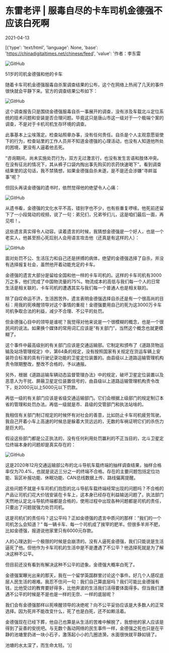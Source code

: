 # 东雷老评 | 服毒自尽的卡车司机金德强不应该白死啊

2021-04-13

[{'type': 'text/html', 'language': None, 'base': 'https://chinadigitaltimes.net/chinese/feed', 'value': '作者：李东雷 

![GitHub](https://chinadigitaltimes.net/chinese/files/2021/04/post-664799-607506711de66.)

51岁的司机金德强和他的卡车

随着卡车司机金德强服毒自杀案调查结果的公布，这个在网络上热闹了几天的事件很快就会平静下来。官方的调查结果公布如下：

![GitHub](https://chinadigitaltimes.net/chinese/files/2021/04/post-664799-60750674b7cc4.)

这个调查报告只是围绕金德强服毒自杀一事展开的调查，没有涉及车载北斗定位系统的技术问题和安装是否合理问题。毕竟这只是唐山市这一级对于一个极端个案的调查，不是对于卡机司机生存环境的调查。

此事基本上尘埃落定。检查站照章办事，没有任何责任。自杀是个人主观意愿驱使下的行为，检查站里的工作人员并不知道金德强的心理活动，也没有人知道他所处的困境，更没有人逼着他去死。

“咨询期间，尚未实施处罚行为，双方无过激言行，也没有发生言语和肢体冲突。在没有征兆的情况下，其从裤子口袋内掏出事先购买的农药快速喝下”。看到调查结果里的这句话，我不禁猜想，如果金德强自杀未遂，是不是还会涉嫌“寻衅滋事”呢？

但回头再读金德强的遗书时，依然觉得他的绝望令人心痛：

![GitHub](https://chinadigitaltimes.net/chinese/files/2021/04/post-664799-60750676df6f5.)

从遗书看，金德强的文化水平不高，错别字也不少，也有些重复啰嗦。他死前还留下了一小段晃动的视频，说了一句：弟兄们，兄弟爷们儿，这是咱们最后一面，再见啦！。

这些遗言真实得令人动容。读着遗言的时候，我猜想金德强是一个好人，也是一个老实人，他甚至担心死后别人会用语言攻击他（还真是有这样的人）：

![GitHub](https://chinadigitaltimes.net/chinese/files/2021/04/post-664799-60750678bfefb.)

面对处罚不公、生活压力和自己还是拼搏的病体，绝望的金德强选择了自杀，并没有选择报复社会，虽然他开着动能充足的卡车。

金德强的遗言大部分是留给全国和他一样的卡车司机的。这样的卡车司机有3000万之多，他们完成了中国物流量的75%。物流成本的高低与我们每一个人的日常生活是相关联的，卡车司机的遭遇其实与我们每一个普通人也是相关联的。

除了自叹命运不济，生活困苦外，遗言表明金德强选择自杀还是有一个很高尚的目标：用我的死唤醒领导对这个事情的重视！金德强要用自己的死为这3000万卡车司机争取合法的利益，减少不合理、不公平的处罚。

但金德强心目中的领导是谁呢？我觉得对他来说是一个很模糊的概念，也是一个很民间的说法。如果换个媒体的常用词汇应该是“有关部门”，当然这个概念也就更模糊了。

这个事件中最高级别的有关部门应该是交通运输部。它制定和颁布了《道路货物运输及站场管理规定》中，第64条的规定，没有按照国家有关规定在货运车辆上安装符合标准的具有行驶记录功能的卫星定位装置的。由县级以上道路运输管理机构责令限期整改，整改不合格的，予以通报。

另外，根据《道路运输车辆动态监督管理办法》中的规定，破坏卫星定位装置以及恶意人为干扰、屏蔽卫星定位装置信号的，由县级以上道路运输管理机构责令改下，处2000元以上5000元以下罚款。

再低一级的有关部门应该是省级交通运输部门。它们会根据上级部门的规定制订本省的管理和处罚办法。再低一级就是市、县级的交管部门和执法站啥的。

我相信有关部门制订规定的时候怀有对社会的善意，比如防止卡车司机疲劳驾驶。我自己开着小车上高速的时候总是躲着大货远远的，无数的车祸证明它们的杀伤力是巨大的。

假设这些部门都是公正执法的，没有任何利用处罚赢利的不正当目的，北斗卫星定位终端本身的问题却是真实存在的：

![GitHub](https://chinadigitaltimes.net/chinese/files/2021/04/post-664799-6075067b6e138.png)

这是2020年12月交通运输部公布的北斗导航车载终端的抽样调查结果，抽样合格率仅为70.4%，也就是说近三分之一的终端不合格。存在的主要问题包括定位功能、盲区补报功能、休眠功能、CAN总线数据上传、路线偏离提醒。

这些问题不就是卡车司机们抱怨的北斗导航车载终端经常出现的问题吗？不合格的产品让司机们花大价钱安装在卡车上，这本身已经存在利益输送问题了。执法部门天然地认定北斗导航终端都是合格的，使用过程中出现各种问题都是司机的责任，只要出了问题就强力处罚司机。

这是司机们的责任吗？这公平吗？正如金德强的遗言中质问的那样：“我们的一个司机怎么会知道？” 每一辆卡车、每一个司机成了挨宰的肥羊。但很多羊并不肥，比如金德强，报道说他家里只有6000元存款。

人的心理达到一个极限的时候是会崩溃的。没有人逼死金德强，我们只能说是生活逼死了他。但他作为卡车司机的生活中是不是遭遇了不公平？他选择死就是为了解决这种不公平。

但目前还没有看到有解决这种不公平的迹象。金德强大概率白死了。

金德强案曝光出来的那天，我在一个留学英国群里讨论这个事件。好几个人感叹底层人民生活的艰难。我忍不住问一句：我们自己算底层吗？我们可能比金德强有钱，比他受过的教育要好得多，比他奔波的生活我们活得要体面得多。但当我们遭遇不公平的时候是不是也是一样的无奈、一样的底层呢？

我们会有金德强那样以死唤醒领导的决绝呢？向不公平妥协应该是大多数人的正常选择。因为死并不能改变什么，死了也是白死，还不如赖活着。

金德强现在已经下葬，他自己也算是从生活的苦难中解脱了，我想他的家人应该是得到了妥善的安抚吧。与无数个轰动网络的民生事件一样，金德强之死也只是在平静的池塘里扔进一块小石子，激荡起小小的几圈涟漪，水面很快就平静如镜了。

池塘的水太深了，而生命太轻。'}]